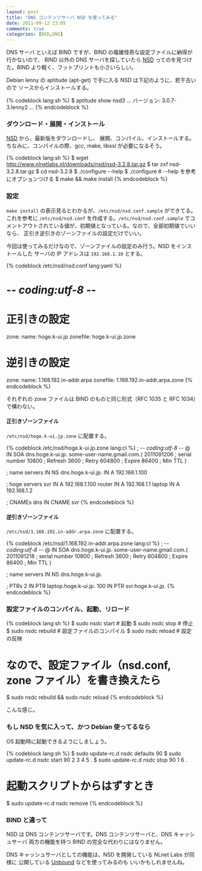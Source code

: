 ```yaml
---
layout: post
title: "DNS コンテンツサーバ NSD を使ってみる"
date: 2011-09-12 23:05
comments: true
categories: [NSD,DNS]
---
```


DNS サーバ といえば BIND ですが、BIND の複雑怪奇な設定ファイルに納得が行かないので、
BIND 以外の DNS サーバを探していたら [NSD](http://www.nlnetlabs.nl/projects/nsd/)
ってのを見つけた。BIND より軽く、フットプリントも小さいらしい。

Debian lenny の aptitude (apt-get) で手に入る NSD は下記のように、若干古いので
ソースからインストールする。

{% codeblock lang:sh %}
$ aptitude show nsd3
  ...
バージョン: 3.0.7-3.lenny2
  ...
{% endcodeblock %}

### ダウンロード・展開・インストール

[NSD](http://www.nlnetlabs.nl/projects/nsd/) から、最新版をダウンロードし、
展開、コンパイル、インストールする。ちなみに、コンパイルの際、gcc, make,
libssl が必要になるそう。

{% codeblock lang:sh %}
$ wget http://www.nlnetlabs.nl/downloads/nsd/nsd-3.2.8.tar.gz
$ tar zxf nsd-3.2.8.tar.gz
$ cd nsd-3.2.8
$ ./configure --help
$ ./configure # --help を参考にオプションつける
$ make && make install
{% endcodeblock %}

### 設定

`make install` の表示見るとわかるが、`/etc/nsd/nsd.conf.sample` ができてる。
これを参考に `/etc/nsd/nsd.conf` を作成する。`/etc/nsd/nsd.conf.sample` 
でコメントアウトされている値が、初期値となっている。なので、全部初期値でいいなら、
正引き逆引きのゾーンファイルの設定だけでいい。

今回は使ってみるだけなので、ゾーンファイルの設定のみ行う。NSD をインストールした
サーバの IP アドレスは `192.168.1.10` とする。

{% codeblock /etc/nsd/nsd.conf lang:yaml %}
# -*- coding:utf-8 -*-

# 正引きの設定
zone:
	name: hoge.k-ui.jp
	zonefile: hoge.k-ui.jp.zone

# 逆引きの設定
zone:
	name: 1.168.192.in-addr.arpa
	zonefile: 1.168.192.in-addr.arpa.zone
{% endcodeblock %}

それぞれの zone ファイルは BIND のものと同じ形式（RFC 1035 と RFC 1034）で構わない。

#### 正引きゾーンファイル 

`/etc/nsd/hoge.k-ui.jp.zone` に配置する。

{% codeblock /etc/nsd/hoge.k-ui.jp.zone lang:cl %}
; -*- coding:utf-8 -*-
@	IN	SOA	dns.hoge.k-ui.jp.	some-user-name.gmail.com.(
	2011091206	; serial number
	10800	; Refresh
	3600	; Retry
	604800	; Expire
	86400	; Min TTL
)

; name servers
	IN	NS	dns.hoge.k-ui.jp.
	IN	A	192.168.1.100

; hoge servers
svr	IN	A	192.168.1.100
router	IN	A	192.168.1.1
laptop	IN	A	192.168.1.2

; CNAMEs
dns	IN	CNAME	svr
{% endcodeblock %}

#### 逆引きゾーンファイル

`/etc/nsd/1.168.192.in-addr.arpa.zone` に配置する。

{% codeblock /etc/nsd/1.168.192.in-addr.arpa.zone lang:cl %}
; -*- coding:utf-8 -*-
@	IN	SOA	dns.hoge.k-ui.jp.	some-user-name.gmail.com.(
	2011091218	; serial number
	10800	; Refresh
	3600	; Retry
	604800	; Expire
	86400	; Min TTL
)

; name servers
	IN	NS	dns.hoge.k-ui.jp.

; PTRs
2	IN	PTR	laptop.hoge.k-ui.jp.
100	IN	PTR	svr.hoge.k-ui.jp.
{% endcodeblock %}

### 設定ファイルのコンパイル、起動、リロード

{% codeblock lang:sh %}
$ sudo nsdc start	# 起動
$ sudo nsdc stop	# 停止
$ sudo nsdc rebuild	# 設定ファイルのコンパイル
$ sudo nsdc reload	# 設定の反映

# なので、設定ファイル（nsd.conf, zone ファイル）を書き換えたら
$ sudo nsdc rebuild && sudo nsdc reload
{% endcodeblock %}

こんな感じ。

### もし NSD を気に入って、かつ Debian 使ってるなら

OS 起動時に起動できるようにしましょう。

{% codeblock lang:sh %}
$ sudo update-rc.d nsdc defaults 90
$ sudo update-rc.d nsdc start 90 2 3 4 5 .
$ sudo update-rc.d nsdc stop 90 1 6 .

# 起動スクリプトからはずすとき
$ sudo update-rc.d nsdc remove 
{% endcodeblock %}

### BIND と違って

NSD は DNS コンテンツサーバです。DNS コンテンツサーバと、DNS キャッシュサーバ
両方の機能を持つ BIND の完全な代わりにはなりません。

DNS キャッシュサーバとしての機能は、NSD を開発している NLnet Labs が同様に
公開している [Unbound](http://unbound.net/) などを使ってみるのも
いいかもしれませんね。
